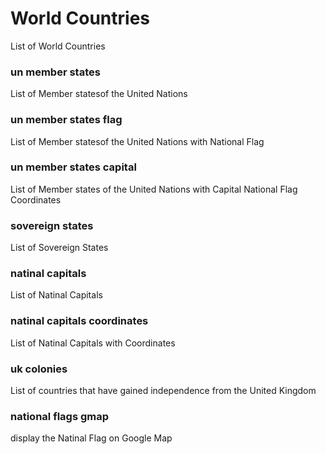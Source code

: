 World Countries
===============

List of World Countries

### un member states

List of Member statesof the United Nations

### un member states flag

List of Member statesof the United Nations with National Flag

### un member states capital

List of Member states of the United Nations with Capital National Flag Coordinates

### sovereign states

List of Sovereign States

### natinal capitals

List of Natinal Capitals

### natinal capitals coordinates

List of Natinal Capitals with Coordinates

### uk colonies

List of countries that have gained independence from the United Kingdom

### national flags gmap

display the Natinal Flag on Google Map

